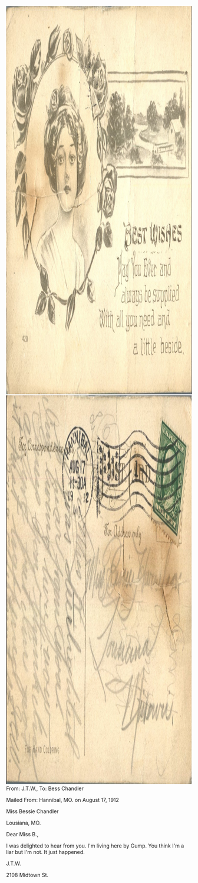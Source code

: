 <html><body><img class="alignnone size-full wp-image-1416" src="/wp-content/uploads/2014/06/postcard-2014-20140616_11151883_0622.jpg" alt="postcard-2014-20140616_11151883_0622" width="1520" height="1050"> <img class="alignnone size-full wp-image-1417" src="/wp-content/uploads/2014/06/postcard-2014-20140616_11153105_0623.jpg" alt="postcard-2014-20140616_11153105_0623" width="1553" height="1052">From: J.T.W., To: Bess Chandler

Mailed From: Hannibal, MO. on August 17, 1912



Miss Bessie Chandler

Lousiana, MO.



Dear Miss B.,

I was delighted to hear from you. I'm living here by Gump. You think I'm a liar but I'm not. It just happened.

J.T.W.

2108 Midtown St.</body></html>